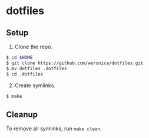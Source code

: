 # dotfiles

## Setup

1. Clone the repo.

  ```sh
  $ cd $HOME
  $ git clone https://github.com/weronica/dotfiles.git
  $ mv dotfiles .dotfiles
  $ cd .dotfiles
  ```

2. Create symlinks.

  ```sh
  $ make
  ```

## Cleanup

To remove all symlinks, run `make clean`.
